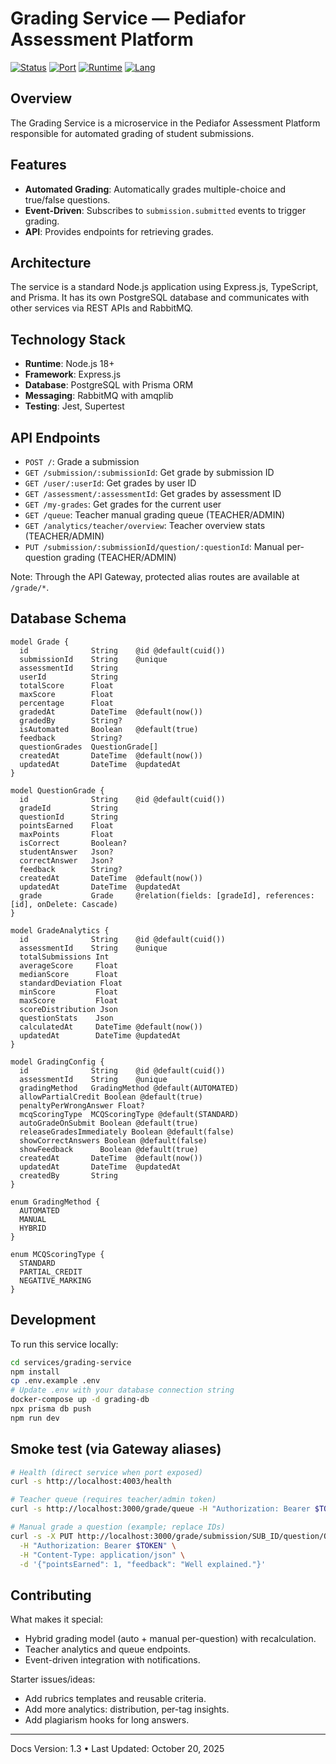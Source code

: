 # Grading Service — Pediafor Assessment Platform

[![Status](https://img.shields.io/badge/status-production--ready-success)](.)
[![Port](https://img.shields.io/badge/port-4003-blue)](.)
[![Runtime](https://img.shields.io/badge/runtime-Node.js%2018+-brightgreen?logo=nodedotjs)](.)
[![Lang](https://img.shields.io/badge/lang-TypeScript%205.x-blue?logo=typescript)](.)

## Overview

The Grading Service is a microservice in the Pediafor Assessment Platform responsible for automated grading of student submissions.

## Features

- **Automated Grading**: Automatically grades multiple-choice and true/false questions.
- **Event-Driven**: Subscribes to `submission.submitted` events to trigger grading.
- **API**: Provides endpoints for retrieving grades.

## Architecture

The service is a standard Node.js application using Express.js, TypeScript, and Prisma. It has its own PostgreSQL database and communicates with other services via REST APIs and RabbitMQ.

## Technology Stack

- **Runtime**: Node.js 18+
- **Framework**: Express.js
- **Database**: PostgreSQL with Prisma ORM
- **Messaging**: RabbitMQ with amqplib
- **Testing**: Jest, Supertest

## API Endpoints

- `POST /`: Grade a submission
- `GET /submission/:submissionId`: Get grade by submission ID
- `GET /user/:userId`: Get grades by user ID
- `GET /assessment/:assessmentId`: Get grades by assessment ID
- `GET /my-grades`: Get grades for the current user
- `GET /queue`: Teacher manual grading queue (TEACHER/ADMIN)
- `GET /analytics/teacher/overview`: Teacher overview stats (TEACHER/ADMIN)
- `PUT /submission/:submissionId/question/:questionId`: Manual per-question grading (TEACHER/ADMIN)

Note: Through the API Gateway, protected alias routes are available at `/grade/*`.

## Database Schema

```prisma
model Grade {
  id              String    @id @default(cuid())
  submissionId    String    @unique
  assessmentId    String
  userId          String
  totalScore      Float
  maxScore        Float
  percentage      Float
  gradedAt        DateTime  @default(now())
  gradedBy        String?
  isAutomated     Boolean   @default(true)
  feedback        String?
  questionGrades  QuestionGrade[]
  createdAt       DateTime  @default(now())
  updatedAt       DateTime  @updatedAt
}

model QuestionGrade {
  id              String    @id @default(cuid())
  gradeId         String
  questionId      String
  pointsEarned    Float
  maxPoints       Float
  isCorrect       Boolean?
  studentAnswer   Json?
  correctAnswer   Json?
  feedback        String?
  createdAt       DateTime  @default(now())
  updatedAt       DateTime  @updatedAt
  grade           Grade     @relation(fields: [gradeId], references: [id], onDelete: Cascade)
}

model GradeAnalytics {
  id              String    @id @default(cuid())
  assessmentId    String    @unique
  totalSubmissions Int
  averageScore     Float
  medianScore      Float
  standardDeviation Float
  minScore         Float
  maxScore         Float
  scoreDistribution Json
  questionStats    Json
  calculatedAt     DateTime @default(now())
  updatedAt        DateTime @updatedAt
}

model GradingConfig {
  id              String    @id @default(cuid())
  assessmentId    String    @unique
  gradingMethod   GradingMethod @default(AUTOMATED)
  allowPartialCredit Boolean @default(true)
  penaltyPerWrongAnswer Float?
  mcqScoringType  MCQScoringType @default(STANDARD)
  autoGradeOnSubmit Boolean @default(true)
  releaseGradesImmediately Boolean @default(false)
  showCorrectAnswers Boolean @default(false)
  showFeedback      Boolean @default(true)
  createdAt       DateTime  @default(now())
  updatedAt       DateTime  @updatedAt
  createdBy       String
}

enum GradingMethod {
  AUTOMATED
  MANUAL
  HYBRID
}

enum MCQScoringType {
  STANDARD
  PARTIAL_CREDIT
  NEGATIVE_MARKING
}
```

## Development

To run this service locally:

```bash
cd services/grading-service
npm install
cp .env.example .env
# Update .env with your database connection string
docker-compose up -d grading-db
npx prisma db push
npm run dev
```

## Smoke test (via Gateway aliases)

```bash
# Health (direct service when port exposed)
curl -s http://localhost:4003/health

# Teacher queue (requires teacher/admin token)
curl -s http://localhost:3000/grade/queue -H "Authorization: Bearer $TOKEN"

# Manual grade a question (example; replace IDs)
curl -s -X PUT http://localhost:3000/grade/submission/SUB_ID/question/Q_ID \
  -H "Authorization: Bearer $TOKEN" \
  -H "Content-Type: application/json" \
  -d '{"pointsEarned": 1, "feedback": "Well explained."}'
```

## Contributing

What makes it special:
- Hybrid grading model (auto + manual per-question) with recalculation.
- Teacher analytics and queue endpoints.
- Event-driven integration with notifications.

Starter issues/ideas:
- Add rubrics templates and reusable criteria.
- Add more analytics: distribution, per-tag insights.
- Add plagiarism hooks for long answers.

---

Docs Version: 1.3 • Last Updated: October 20, 2025